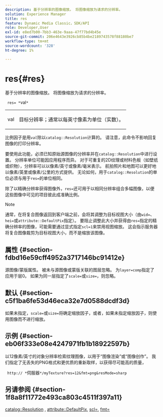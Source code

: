 ```yaml
---
description: 基于分辨率的图像缩放。 将图像缩放为请求的分辨率。
solution: Experience Manager
title: res
feature: Dynamic Media Classic，SDK/API
role: Developer,User
exl-id: e8ed7b00-7bb3-463e-9aaa-47f77bd4b45e
source-git-commit: 206e4643e3926cb85b4be2189743578f88180be7
workflow-type: tm+mt
source-wordcount: '328'
ht-degree: 1%

---
```


# res{#res}

基于分辨率的图像缩放。 将图像缩放为请求的分辨率。

` res= *`val`*`

<table id="simpletable_E69F3709266749C4A165C90FF18FF5AA"> 
 <tr class="strow"> 
  <td class="stentry"> <p> <span class="varname"> val  </span> </p> </td> 
  <td class="stentry"> <p>目标分辨率；通常以每英寸像素为单位（实数）。 </p> </td> 
 </tr> 
</table>

比例因子是用&#x200B;*`val`*&#x200B;除以`catalog::Resolution`计算的。 请注意，此命令不影响回复图像的打印分辨率。

要使用此功能，必须已知原始源图像的分辨率并在`catalog::Resolution`中进行设置。 分辨率单位可能因应用程序而异。 对于可重复的2D纹理或材料色板（如壁纸或织物），分辨率可以以像素/英寸或像素/毫米表示。 航拍照片和地图可以更好地以像素/英里或像素/公里的方式提供。 无论如何，用于`catalog::Resolution`的单位必须与用于`res=`的单位相同。

除了以精确分辨率获得图像外，`res=`还可用于以相同分辨率组合多幅图像，以便这些图像中可见的项目彼此成准确比例。

>[!NOTE]
>
>通常，在将复合图像返回到客户端之前，会将其调整为目标视图大小（由`wid=`、`hei=`或`attribute::DefaultPix`指定）。 要阻止调整此大小并获得由`res=`指定的精确分辨率的图像，可能需要通过显式指定`scl=1`来禁用视图缩放。 这会指示服务器将复合图像裁剪为目标视图大小，而不是缩放该图像。

## 属性 {#section-fdbd16e59cff4952a3717146bc91412e}

源图像/蒙版属性。 被未与源图像或蒙版关联的图层忽略。 为`layer=comp`指定了应用于层0。 如果为同一层指定了`scale=`或`size=`，则忽略。

## 默认 {#section-c5f1ba6fe53d46eca32e7d0588dcdf3d}

如果未指定，`scale=`或`size=`将确定缩放因子，或者，如果未指定缩放因子，则使用图像而不进行缩放。

## 示例 {#section-eb06f333e08e4247971fb1b18922597b}

以12像素/英寸的对象分辨率检索纹理图像，以用于“图像渲染”或“图像创作”。 我们指定了无丢失的PNG格式和更优质的重新取样，以获得尽可能高的质量，

` http:// *`伺服器`*/myTexture?res=12&fmt=png&resMode=sharp`

## 另请参阅 {#section-1f8a8f11772e493ca803c4511f397a11}

[catalog::Resolution](../../../../../is-api/image-catalog/image-serving-api-ref/c-image-catalog-reference/c-image-svg-data-reference/c-image-data-reference/r-resolution-cat.md#reference-de489f5f36b64bd0831749546f8728e1) ,  [attribute::DefaultPix](../../../../../is-api/image-catalog/image-serving-api-ref/c-image-catalog-reference/c-attributes-reference/r-defaultpix.md#reference-996b2c22b30f4fd9b970c84063306df1),  [scl=](../../../../../is-api/http-ref/image-serving-api-ref/c-http-protocol-reference/c-command-reference/r-scl.md#reference-b2a74e493d0d407e98fe350551ba3fcc),  [fmt=](../../../../../is-api/http-ref/image-serving-api-ref/c-http-protocol-reference/c-command-reference/r-is-http-fmt.md#reference-cdf10043423b45ba9fe15157fb3ae37a)
